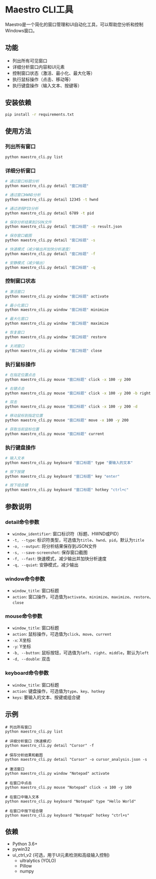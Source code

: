 # Maestro CLI工具

Maestro是一个简化的窗口管理和UI自动化工具，可以帮助您分析和控制Windows窗口。

## 功能

- 列出所有可见窗口
- 详细分析窗口内容和UI元素
- 控制窗口状态（激活、最小化、最大化等）
- 执行鼠标操作（点击、移动等）
- 执行键盘操作（输入文本、按键等）

## 安装依赖

```bash
pip install -r requirements.txt
```

## 使用方法

### 列出所有窗口

```bash
python maestro_cli.py list
```

### 详细分析窗口

```bash
# 通过窗口标题分析
python maestro_cli.py detail "窗口标题"

# 通过窗口HWND分析
python maestro_cli.py detail 12345 -t hwnd

# 通过进程PID分析
python maestro_cli.py detail 6789 -t pid

# 保存分析结果到JSON文件
python maestro_cli.py detail "窗口标题" -o result.json

# 保存窗口截图
python maestro_cli.py detail "窗口标题" -s

# 快速模式（减少输出并加快分析速度）
python maestro_cli.py detail "窗口标题" -f

# 安静模式（减少输出）
python maestro_cli.py detail "窗口标题" -q
```

### 控制窗口状态

```bash
# 激活窗口
python maestro_cli.py window "窗口标题" activate

# 最小化窗口
python maestro_cli.py window "窗口标题" minimize

# 最大化窗口
python maestro_cli.py window "窗口标题" maximize

# 恢复窗口
python maestro_cli.py window "窗口标题" restore

# 关闭窗口
python maestro_cli.py window "窗口标题" close
```

### 执行鼠标操作

```bash
# 在指定位置点击
python maestro_cli.py mouse "窗口标题" click -x 100 -y 200

# 右键点击
python maestro_cli.py mouse "窗口标题" click -x 100 -y 200 -b right

# 双击
python maestro_cli.py mouse "窗口标题" click -x 100 -y 200 -d

# 移动鼠标到指定位置
python maestro_cli.py mouse "窗口标题" move -x 100 -y 200

# 获取当前鼠标位置
python maestro_cli.py mouse "窗口标题" current
```

### 执行键盘操作

```bash
# 输入文本
python maestro_cli.py keyboard "窗口标题" type "要输入的文本"

# 按下按键
python maestro_cli.py keyboard "窗口标题" key "enter"

# 按下组合键
python maestro_cli.py keyboard "窗口标题" hotkey "ctrl+c"
```

## 参数说明

### detail命令参数

- `window_identifier`: 窗口标识符（标题、HWND或PID）
- `-t, --type`: 标识符类型，可选值为`title`、`hwnd`、`pid`，默认为`title`
- `-o, --output`: 将分析结果保存到JSON文件
- `-s, --save-screenshot`: 保存窗口截图
- `-f, --fast`: 快速模式，减少输出并加快分析速度
- `-q, --quiet`: 安静模式，减少输出

### window命令参数

- `window_title`: 窗口标题
- `action`: 窗口操作，可选值为`activate`、`minimize`、`maximize`、`restore`、`close`

### mouse命令参数

- `window_title`: 窗口标题
- `action`: 鼠标操作，可选值为`click`、`move`、`current`
- `-x`: X坐标
- `-y`: Y坐标
- `-b, --button`: 鼠标按钮，可选值为`left`、`right`、`middle`，默认为`left`
- `-d, --double`: 双击

### keyboard命令参数

- `window_title`: 窗口标题
- `action`: 键盘操作，可选值为`type`、`key`、`hotkey`
- `keys`: 要输入的文本、按键或组合键

## 示例

```
# 列出所有窗口
python maestro_cli.py list

# 详细分析窗口（快速模式）
python maestro_cli.py detail "Cursor" -f

# 保存分析结果和截图
python maestro_cli.py detail "Cursor" -o cursor_analysis.json -s

# 激活窗口
python maestro_cli.py window "Notepad" activate

# 在窗口中点击
python maestro_cli.py mouse "Notepad" click -x 100 -y 100

# 在窗口中输入文本
python maestro_cli.py keyboard "Notepad" type "Hello World"

# 在窗口中按下组合键
python maestro_cli.py keyboard "Notepad" hotkey "ctrl+s"
```

## 依赖

- Python 3.6+
- pywin32
- ui_ctrl_v2 (可选，用于UI元素检测和高级输入控制)
  - ultralytics (YOLO)
  - Pillow
  - numpy 